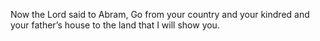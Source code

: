 Now the Lord said to Abram, Go from your country and your kindred and your father’s house to the land that I will show you.
